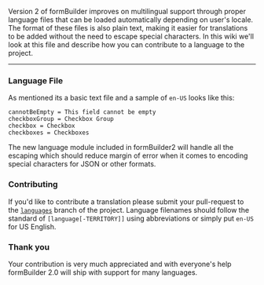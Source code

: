 Version 2 of formBuilder improves on multilingual support through proper language files that can be loaded automatically depending on user's locale. The format of these files is also plain text, making it easier for translations to be added without the need to escape special characters. In this wiki we'll look at this file and describe how you can contribute to a language to the project.

---

### Language File
As mentioned its a basic text file and a sample of `en-US` looks like this:
```
cannotBeEmpty = This field cannot be empty
checkboxGroup = Checkbox Group
checkbox = Checkbox
checkboxes = Checkboxes
```
The new language module included in formBuilder2 will handle all the escaping which should reduce margin of error when it comes to encoding special characters for JSON or other formats.

### Contributing
If you'd like to contribute a translation please submit your pull-request to the [`languages`](https://github.com/kevinchappell/formBuilder/tree/languages) branch of the project. Language filenames should follow the standard of `[language[-TERRITORY]]` using abbreviations or simply put `en-US` for US English.

### Thank you
Your contribution is very much appreciated and with everyone's help formBuilder 2.0 will ship with support for many languages.

